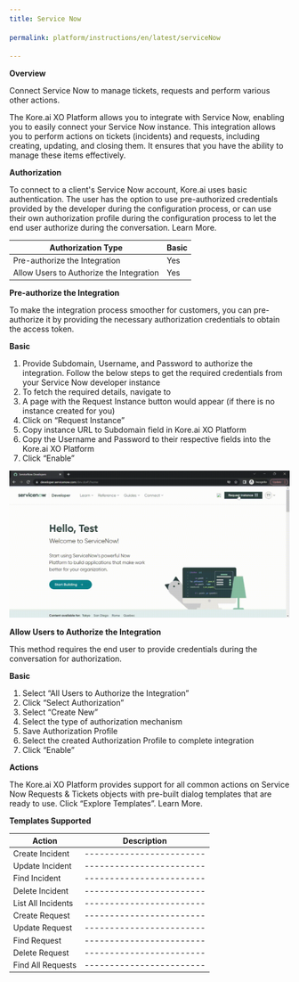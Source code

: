 ```yaml
---
title: Service Now

permalink: platform/instructions/en/latest/serviceNow

---
```


<container>

**Overview**

Connect Service Now to manage tickets, requests and perform various other actions.

The Kore.ai XO Platform allows you to integrate with Service Now, enabling you to easily connect your Service Now instance. This integration allows you to perform actions on tickets (incidents) and requests, including creating, updating, and closing them. It ensures that you have the ability to manage these items effectively.

</container>

<container>

**Authorization**
 
To connect to a client's Service Now account, Kore.ai uses basic authentication. The user has the option to use pre-authorized credentials provided by the developer during the configuration process, or can use their own authorization profile during the configuration process to let the end user authorize during the conversation. Learn More.
 
 |Authorization Type                      | Basic |
 |----------------------------------------|-------|
 |Pre-authorize the Integration           |  Yes  |
 |Allow Users to Authorize the Integration|  Yes  |


**Pre-authorize the Integration**
 
 To make the integration process smoother for customers, you can pre-authorize it by providing the necessary authorization credentials to obtain the access token.

**Basic**
 
1. Provide Subdomain, Username, and Password to authorize the integration. Follow the below steps to get the required credentials from your Service Now        developer instance
2. To fetch the required details, navigate to
3. A page with the Request Instance button would appear (if there is no instance created for you)
4. Click on “Request Instance”
5. Copy instance URL to Subdomain field in Kore.ai XO Platform
6. Copy the Username and Password to their respective fields into the Kore.ai XO Platform
7. Click “Enable”
 
 ![Alt Text](/images/Home%20_%20Loom%20-%2019%20December%202022.gif)
 
**Allow Users to Authorize the Integration**
 
This method requires the end user to provide credentials during the conversation for authorization.
 
**Basic**
 
1. Select “All Users to Authorize the Integration”
2. Click “Select Authorization”
3. Select “Create New”
4. Select the type of authorization mechanism 
5. Save Authorization Profile
6. Select the created Authorization Profile to complete integration
7. Click “Enable”

**Actions**
 
 The Kore.ai XO Platform provides support for all common actions on Service Now  Requests & Tickets objects with pre-built dialog templates that are ready to use.     Click “Explore Templates”. Learn More.
 
**Templates Supported**

| Action           | Description            |
|------------------|------------------------|
|Create Incident   |------------------------|
|Update Incident   |------------------------|
|Find Incident     |------------------------|
|Delete Incident   |------------------------|
|List All Incidents|------------------------|
|Create Request    |------------------------|
|Update Request    |------------------------|
|Find Request      |------------------------|
|Delete Request    |------------------------|
|Find All Requests |------------------------|

</container>

